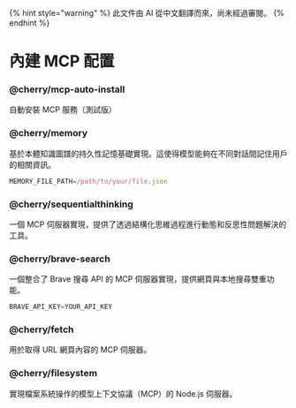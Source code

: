 
{% hint style="warning" %}
此文件由 AI 從中文翻譯而來，尚未經過審閱。
{% endhint %}

# 內建 MCP 配置

### @cherry/mcp-auto-install

自動安裝 MCP 服務（測試版）

### @cherry/memory

基於本體知識圖譜的持久性記憶基礎實現。這使得模型能夠在不同對話間記住用戶的相關資訊。

```typescript
MEMORY_FILE_PATH=/path/to/your/file.json
```

### @cherry/sequentialthinking

一個 MCP 伺服器實現，提供了透過結構化思維過程進行動態和反思性問題解決的工具。

### @cherry/brave-search

一個整合了 Brave 搜尋 API 的 MCP 伺服器實現，提供網頁與本地搜尋雙重功能。

```typescript
BRAVE_API_KEY=YOUR_API_KEY
```

### @cherry/fetch

用於取得 URL 網頁內容的 MCP 伺服器。

### @cherry/filesystem

實現檔案系統操作的模型上下文協議（MCP）的 Node.js 伺服器。